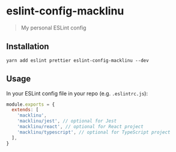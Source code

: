 # eslint-config-macklinu

> My personal ESLint config

## Installation

```
yarn add eslint prettier eslint-config-macklinu --dev
```

## Usage

In your ESLint config file in your repo (e.g. `.eslintrc.js`):

```js
module.exports = {
  extends: [
    'macklinu',
    'macklinu/jest', // optional for Jest
    'macklinu/react', // optional for React project
    'macklinu/typescript', // optional for TypeScript project
  ],
}
```
